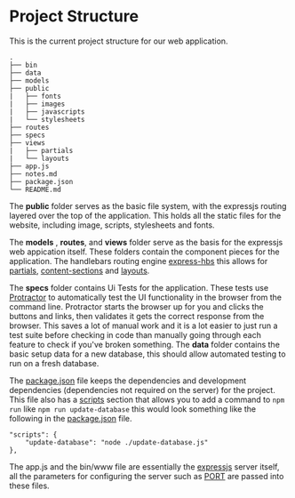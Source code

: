# Project Structure

This is the current project structure for our web application. 

```
.
├── bin
├── data
├── models
├── public
|   ├── fonts
|   ├── images
|   ├── javascripts
|   └── stylesheets
├── routes
├── specs
├── views
|   ├── partials
|   └── layouts
├── app.js
├── notes.md
├── package.json
└── README.md
```

The **public** folder serves as the basic file system, with the expressjs routing layered over the top of the application. This holds all the static files for the website, including image, scripts, stylesheets and fonts. 

The **models** , **routes**, and **views** folder serve as the basis for the expressjs web appication itself. These folders contain the component pieces for the application. The handlebars routing engine [express-hbs](https://github.com/barc/express-hbs) this allows for [partials](), [content-sections]() and [layouts]().

The **specs** folder contains Ui Tests for the application. These tests use [Protractor]() to automatically test the UI functionality in the browser from the command line. Protractor  starts the browser up for you and clicks the buttons and links, then validates it gets the correct response from the browser. This saves a lot of manual work and it is a lot easier to just run a test suite before checking in code than manually going through each feature to check if you've broken something. The **data** folder contains the basic setup data for a new database, this should allow automated testing to run on a fresh database.

The [package.json]() file keeps the dependencies  and development dependencies (dependencies not required on the server) for the project. This file also has a [scripts]() section that allows you to add a command to `npm run` like `npm run update-database` this  would look something like the following in the [package.json]() file.
```
"scripts": {
    "update-database": "node ./update-database.js"
},
```

The app.js and the bin/www file are essentially the [expressjs]() server itself, all the parameters for configuring the server such as [PORT]() are passed into these files.

